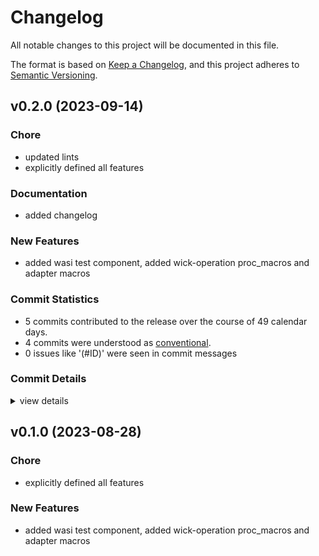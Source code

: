 # Changelog

All notable changes to this project will be documented in this file.

The format is based on [Keep a Changelog](https://keepachangelog.com/en/1.0.0/),
and this project adheres to [Semantic Versioning](https://semver.org/spec/v2.0.0.html).

## v0.2.0 (2023-09-14)

### Chore

 - <csr-id-7bb686524f6adaaebbd3d6502ee24c0d5f6efc7c/> updated lints
 - <csr-id-7968fb0b6fe519732595ed1e3ed9cc429a45d0c4/> explicitly defined all features

### Documentation

 - <csr-id-37905206a10ff16406b77ad296d467ebf76fc8fb/> added changelog

### New Features

 - <csr-id-32fcf67e9ba9c50695a5ee11e50b6674c5fdde96/> added wasi test component, added wick-operation proc_macros and adapter macros

### Commit Statistics

<csr-read-only-do-not-edit/>

 - 5 commits contributed to the release over the course of 49 calendar days.
 - 4 commits were understood as [conventional](https://www.conventionalcommits.org).
 - 0 issues like '(#ID)' were seen in commit messages

### Commit Details

<csr-read-only-do-not-edit/>

<details><summary>view details</summary>

 * **Uncategorized**
    - Updated lints ([`7bb6865`](https://github.com/candlecorp/wick/commit/7bb686524f6adaaebbd3d6502ee24c0d5f6efc7c))
    - Merge remote-tracking branch 'refs/remotes/origin/main' ([`344b60c`](https://github.com/candlecorp/wick/commit/344b60c854bd33f1d267c7f422378e2716496ba6))
    - Added changelog ([`3790520`](https://github.com/candlecorp/wick/commit/37905206a10ff16406b77ad296d467ebf76fc8fb))
    - Explicitly defined all features ([`7968fb0`](https://github.com/candlecorp/wick/commit/7968fb0b6fe519732595ed1e3ed9cc429a45d0c4))
    - Added wasi test component, added wick-operation proc_macros and adapter macros ([`32fcf67`](https://github.com/candlecorp/wick/commit/32fcf67e9ba9c50695a5ee11e50b6674c5fdde96))
</details>

## v0.1.0 (2023-08-28)

<csr-id-7968fb0b6fe519732595ed1e3ed9cc429a45d0c4/>

### Chore

 - <csr-id-7968fb0b6fe519732595ed1e3ed9cc429a45d0c4/> explicitly defined all features

### New Features

 - <csr-id-32fcf67e9ba9c50695a5ee11e50b6674c5fdde96/> added wasi test component, added wick-operation proc_macros and adapter macros

